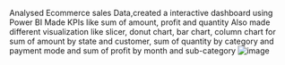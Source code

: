 Analysed Ecommerce sales Data,created a interactive dashboard using Power BI
Made KPIs like sum of amount, profit and quantity
Also made different visualization like slicer, donut chart, bar chart, column chart for sum of amount by state and customer, sum of quantity by category and payment mode and sum of profit by month and sub-category
![image](https://github.com/user-attachments/assets/6315ba4f-b1c1-4bd1-b3e4-903bb89df148)

